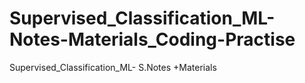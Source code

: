 # Supervised_Classification_ML-Notes-Materials_Coding-Practise
Supervised_Classification_ML- S.Notes +Materials
